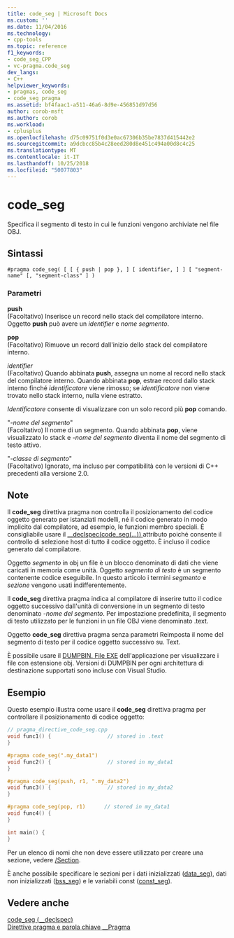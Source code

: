```yaml
---
title: code_seg | Microsoft Docs
ms.custom: ''
ms.date: 11/04/2016
ms.technology:
- cpp-tools
ms.topic: reference
f1_keywords:
- code_seg_CPP
- vc-pragma.code_seg
dev_langs:
- C++
helpviewer_keywords:
- pragmas, code_seg
- code_seg pragma
ms.assetid: bf4faac1-a511-46a6-8d9e-456851d97d56
author: corob-msft
ms.author: corob
ms.workload:
- cplusplus
ms.openlocfilehash: d75c09751f0d3e0ac67306b35be7837d415442e2
ms.sourcegitcommit: a9dcbcc85b4c28eed280d8e451c494a00d8c4c25
ms.translationtype: MT
ms.contentlocale: it-IT
ms.lasthandoff: 10/25/2018
ms.locfileid: "50077803"
---
```

# <a name="codeseg"></a>code_seg
Specifica il segmento di testo in cui le funzioni vengono archiviate nel file OBJ.

## <a name="syntax"></a>Sintassi

```
#pragma code_seg( [ [ { push | pop }, ] [ identifier, ] ] [ "segment-name" [, "segment-class" ] )
```

### <a name="paramters"></a>Parametri

**push**<br/>
(Facoltativo) Inserisce un record nello stack del compilatore interno. Oggetto **push** può avere un *identifier* e *nome segmento*.

**pop**<br/>
(Facoltativo) Rimuove un record dall'inizio dello stack del compilatore interno.

*identifier*<br/>
(Facoltativo) Quando abbinata **push**, assegna un nome al record nello stack del compilatore interno. Quando abbinata **pop**, estrae record dallo stack interno finché *identificatore* viene rimosso; se *identificatore* non viene trovato nello stack interno, nulla viene estratto.

*Identificatore* consente di visualizzare con un solo record più **pop** comando.

"*-nome del segmento*"<br/>
(Facoltativo) Il nome di un segmento. Quando abbinata **pop**, viene visualizzato lo stack e *-nome del segmento* diventa il nome del segmento di testo attivo.

"*-classe di segmento*"<br/>
(Facoltativo) Ignorato, ma incluso per compatibilità con le versioni di C++ precedenti alla versione 2.0.

## <a name="remarks"></a>Note

Il **code_seg** direttiva pragma non controlla il posizionamento del codice oggetto generato per istanziati modelli, né il codice generato in modo implicito dal compilatore, ad esempio, le funzioni membro speciali. È consigliabile usare il [__declspec(code_seg(...)) ](../cpp/code-seg-declspec.md) attributo poiché consente il controllo di selezione host di tutto il codice oggetto. È incluso il codice generato dal compilatore.

Oggetto *segmento* in obj un file è un blocco denominato di dati che viene caricati in memoria come unità. Oggetto *segmento di testo* è un segmento contenente codice eseguibile. In questo articolo i termini *segmento* e *sezione* vengono usati indifferentemente.

Il **code_seg** direttiva pragma indica al compilatore di inserire tutto il codice oggetto successivo dall'unità di conversione in un segmento di testo denominato *-nome del segmento*. Per impostazione predefinita, il segmento di testo utilizzato per le funzioni in un file OBJ viene denominato .text.

Oggetto **code_seg** direttiva pragma senza parametri Reimposta il nome del segmento di testo per il codice oggetto successivo su. Text.

È possibile usare il [DUMPBIN. File EXE](../build/reference/dumpbin-command-line.md) dell'applicazione per visualizzare i file con estensione obj. Versioni di DUMPBIN per ogni architettura di destinazione supportati sono incluse con Visual Studio.

## <a name="example"></a>Esempio

Questo esempio illustra come usare il **code_seg** direttiva pragma per controllare il posizionamento di codice oggetto:

```cpp
// pragma_directive_code_seg.cpp
void func1() {                  // stored in .text
}

#pragma code_seg(".my_data1")
void func2() {                  // stored in my_data1
}

#pragma code_seg(push, r1, ".my_data2")
void func3() {                  // stored in my_data2
}

#pragma code_seg(pop, r1)      // stored in my_data1
void func4() {
}

int main() {
}
```

Per un elenco di nomi che non deve essere utilizzato per creare una sezione, vedere [/Section](../build/reference/section-specify-section-attributes.md).

È anche possibile specificare le sezioni per i dati inizializzati ([data_seg](../preprocessor/data-seg.md)), dati non inizializzati ([bss_seg](../preprocessor/bss-seg.md)) e le variabili const ([const_seg](../preprocessor/const-seg.md)).

## <a name="see-also"></a>Vedere anche

[code_seg (__declspec)](../cpp/code-seg-declspec.md)<br/>
[Direttive pragma e parola chiave __Pragma](../preprocessor/pragma-directives-and-the-pragma-keyword.md)